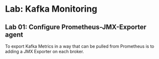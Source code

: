# Lab: Kafka Monitoring

## Lab 01: Configure Prometheus-JMX-Exporter agent

To export Kafka Metrics in a way that can be pulled from Prometheus
is to adding a JMX Exporter on each broker.



